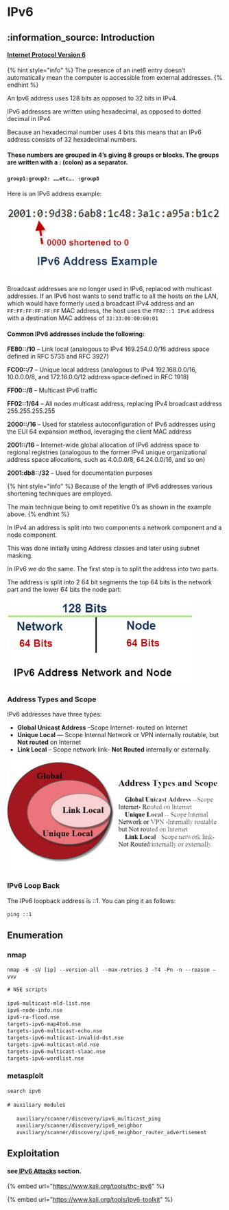 # IPv6

## :information\_source: Introduction

#### [Internet Protocol Version 6](https://datatracker.ietf.org/doc/html/rfc8200)

{% hint style="info" %}
The presence of an inet6 entry doesn’t automatically mean the computer is accessible from external addresses.
{% endhint %}

An Ipv6 address uses 128 bits as opposed to 32 bits in IPv4.

IPv6 addresses are written using hexadecimal, as opposed to dotted decimal in IPv4

Because an hexadecimal number uses 4 bits this means that an IPv6 address consists of 32 hexadecimal numbers.

#### These numbers are grouped in 4’s giving 8 groups or blocks. The groups are written with a : (colon) as a separator.

#### `group1:group2: ……etc…. :group8`

Here is an IPv6 address example:

![](<../../.gitbook/assets/image (283) (1) (1) (1) (1).png>)

Broadcast addresses are no longer used in IPv6, replaced with multicast addresses. If an IPv6 host wants to send traffic to all the hosts on the LAN, which would have formerly used a broadcast IPv4 address and an `FF:FF:FF:FF:FF:FF` MAC address, the host uses the `FF02::1 IPv6` address with a destination MAC address of `33:33:00:00:00:01`

#### Common IPv6 addresses include the following:&#x20;

**FE80::/10** – Link local (analogous to IPv4 169.254.0.0/16 address space defined in RFC 5735 and RFC 3927)&#x20;

**FC00::/7** – Unique local address (analogous to IPv4 192.168.0.0/16, 10.0.0.0/8, and 172.16.0.0/12 address space defined in RFC 1918)&#x20;

**FF00::/8** – Multicast IPv6 traffic

**FF02::1/64** – All nodes multicast address, replacing IPv4 broadcast address 255.255.255.255

**2000::/16** – Used for stateless autoconfiguration of IPv6 addresses using the EUI 64 expansion method, leveraging the client MAC address&#x20;

**2001::/16** – Internet-wide global allocation of IPv6 address space to regional registries (analogous to the former IPv4 unique organizational address space allocations, such as 4.0.0.0/8, 64.24.0.0/16, and so on)&#x20;

**2001:db8::/32** – Used for documentation purposes

{% hint style="info" %}
Because of the length of IPv6 addresses various shortening techniques are employed.

The main technique being to omit repetitive 0’s as shown in the example above.
{% endhint %}

In IPv4 an address is split into two components a network component and a node component.

This was done initially using Address classes and later using subnet masking.

In IPv6 we do the same. The first step is to split the address into two parts.

The address is split into 2 64 bit segments the top 64 bits is the network part and the lower 64 bits the node part:

![](<../../.gitbook/assets/image (277) (1) (1) (1) (1) (1).png>)

### Address Types and Scope

IPv6 addresses have three types:

* **Global Unicast Address** –Scope Internet- routed on Internet
* **Unique Local** — Scope Internal Network or VPN internally routable, but **Not routed** on Internet
* **Link Local** – Scope network link- **Not Routed** internally or externally.

![](<../../.gitbook/assets/image (276) (1) (1) (1) (1) (1) (1).png>)

### IPv6 Loop Back

The IPv6 loopback address is ::1. You can ping it as follows:

```
ping ::1
```



## Enumeration

### nmap

```
nmap -6 -sV [ip] --version-all --max-retries 3 -T4 -Pn -n --reason –vvv 
```

```
# NSE scripts

ipv6-multicast-mld-list.nse
ipv6-node-info.nse
ipv6-ra-flood.nse
targets-ipv6-map4to6.nse
targets-ipv6-multicast-echo.nse
targets-ipv6-multicast-invalid-dst.nse
targets-ipv6-multicast-mld.nse
targets-ipv6-multicast-slaac.nse
targets-ipv6-wordlist.nse

```

### metasploit

```
search ipv6

# auxiliary modules

   auxiliary/scanner/discovery/ipv6_multicast_ping
   auxiliary/scanner/discovery/ipv6_neighbor
   auxiliary/scanner/discovery/ipv6_neighbor_router_advertisement

```

## Exploitation

#### see[ IPv6 Attacks](../../layer-2-and-3-attacks/ipv6-attacks/) section.

{% embed url="https://www.kali.org/tools/thc-ipv6" %}

{% embed url="https://www.kali.org/tools/ipv6-toolkit" %}
